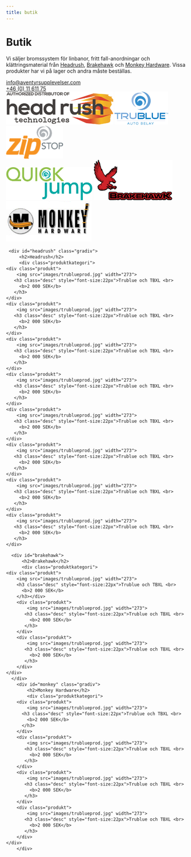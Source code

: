 ```yaml
---
title: butik
---
```



 

<div class="gradiv" >
  <h1>
    Butik
  </h1>
  
 <div style="max-width:600px;">
  
<p>Vi säljer bromssystem för linbanor, fritt fall-anordningar och klättringsmaterial från <a href="#headrush" class="textlink">Headrush</a>, <a href="#brakehawk" class="textlink">Brakehawk</a> och <a href="#monkey" class="textlink">Monkey Hardware</a>. Vissa produkter har vi på lager och andra måste beställas.
</p>
   
</div>
  
 <div class="kontaktknappar">
  
<div><a href="mailto:info@aventyrsupplevelser.com" class="kontaktbutton">info@aventyrsupplevelser.com</a></div>

<div><a href="tel:+461161175" class="kontaktbutton">+46 (0) 11 611 75</a></div>
  
  </div>
    
</div>


  
<div>
  
  <img class="logosclass"  src="images/hrdistributor.jpg" height="90">
  
  <img class="logosclass" src="images/trubluelogo.png" height="90">
  
<img class="logosclass"  src="images/zipstoplogo.png" height="90">
 
  <br>
<img class="logosclass" src="images/quickjumplogo.png" height="90">
<img class="logosclass" src="images/brakehawklogo.jpg" height="110">
<img class="logosclass" src="images/monkeyhardwarelogo.jpg" height="110">
  </div>
 
 <div id="allaprodukter">
     
     <div id="headrush" class="gradiv">
         <h2>Headrush</h2>
         <div class="produktkategori">
 	<div class="produkt">
 		<img src="images/trublueprod.jpg" width="273">
       <h3 class="desc" style="font-size:22px">Trublue och TBXL <br>
         <b>2 000 SEK</b>
       </h3>
 	</div>
 	<div class="produkt">
 		<img src="images/trublueprod.jpg" width="273">
       <h3 class="desc" style="font-size:22px">Trublue och TBXL <br>
         <b>2 000 SEK</b>
       </h3>
 	</div>
 	<div class="produkt">
 		<img src="images/trublueprod.jpg" width="273">
       <h3 class="desc" style="font-size:22px">Trublue och TBXL <br>
         <b>2 000 SEK</b>
       </h3>
 	</div>
 	<div class="produkt">
 		<img src="images/trublueprod.jpg" width="273">
       <h3 class="desc" style="font-size:22px">Trublue och TBXL <br>
         <b>2 000 SEK</b>
       </h3>
 	</div>
 	<div class="produkt">
 		<img src="images/trublueprod.jpg" width="273">
       <h3 class="desc" style="font-size:22px">Trublue och TBXL <br>
         <b>2 000 SEK</b>
       </h3>
 	</div>
 	<div class="produkt">
 		<img src="images/trublueprod.jpg" width="273">
       <h3 class="desc" style="font-size:22px">Trublue och TBXL <br>
         <b>2 000 SEK</b>
       </h3>
 	</div>
 	<div class="produkt">
 		<img src="images/trublueprod.jpg" width="273">
       <h3 class="desc" style="font-size:22px">Trublue och TBXL <br>
         <b>2 000 SEK</b>
       </h3>
 	</div>
 	<div class="produkt">
 		<img src="images/trublueprod.jpg" width="273">
       <h3 class="desc" style="font-size:22px">Trublue och TBXL <br>
         <b>2 000 SEK</b>
       </h3>
 	</div>
</div>
     </div>
     
      <div id="brakehawk">
          <h2>Brakehawk</h2>
          <div class="produktkategori">
  	<div class="produkt">
  		<img src="images/trublueprod.jpg" width="273">
        <h3 class="desc" style="font-size:22px">Trublue och TBXL <br>
          <b>2 000 SEK</b>
        </h3></div>
     	<div class="produkt">
     		<img src="images/trublueprod.jpg" width="273">
           <h3 class="desc" style="font-size:22px">Trublue och TBXL <br>
             <b>2 000 SEK</b>
           </h3>
     	</div>
     	<div class="produkt">
     		<img src="images/trublueprod.jpg" width="273">
           <h3 class="desc" style="font-size:22px">Trublue och TBXL <br>
             <b>2 000 SEK</b>
           </h3>
     	</div>
    </div>
      </div>
        <div id="monkey" class="gradiv">
            <h2>Monkey Hardware</h2>
            <div class="produktkategori">
    	<div class="produkt">
    		<img src="images/trublueprod.jpg" width="273">
          <h3 class="desc" style="font-size:22px">Trublue och TBXL <br>
            <b>2 000 SEK</b>
          </h3>
    	</div>
     	<div class="produkt">
     		<img src="images/trublueprod.jpg" width="273">
           <h3 class="desc" style="font-size:22px">Trublue och TBXL <br>
             <b>2 000 SEK</b>
           </h3>
     	</div>
     	<div class="produkt">
     		<img src="images/trublueprod.jpg" width="273">
           <h3 class="desc" style="font-size:22px">Trublue och TBXL <br>
             <b>2 000 SEK</b>
           </h3>
     	</div>
     	<div class="produkt">
     		<img src="images/trublueprod.jpg" width="273">
           <h3 class="desc" style="font-size:22px">Trublue och TBXL <br>
             <b>2 000 SEK</b>
           </h3>
     	</div>
    </div>
        </div>
      
 </div>